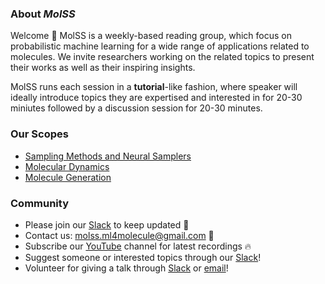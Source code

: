 <div style="text-align: left;">

### About *MolSS*
Welcome 👋 MolSS is a weekly-based reading group, which focus on probabilistic machine learning for a wide range of applications related to molecules. We invite researchers working on the related topics to present their works as well as their inspiring insights.

MolSS runs each session in a **tutorial**-like fashion, where speaker will ideally introduce topics they are expertised and interested in for 20-30 miniutes followed by a discussion session for 20-30 minutes. 

### Our Scopes
  - [Sampling Methods and Neural Samplers](/Scopes/SamplingMethod/)
  - [Molecular Dynamics](/Scopes/MD/)
  - [Molecule Generation](/Scopes/MG/)

### Community
 - Please join our [Slack](https://molss.slack.com) to keep updated 🚀
 - Contact us: [molss.ml4molecule@gmail.com](mailto:molss.ml4molecule@gmail.com) 📧
 - Subscribe our [YouTube](https://www.youtube.com/@molss.ml4molecule) channel for latest recordings 🔥
 - Suggest someone or interested topics through our [Slack](https://molss.slack.com)!
 - Volunteer for giving a talk through [Slack](https://molss.slack.com) or [email](mailto:molss.ml4molecule@gmail.com)!

</div>